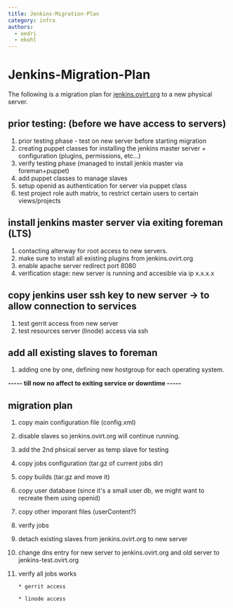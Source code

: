 ```yaml
---
title: Jenkins-Migration-Plan
category: infra
authors:
  - eedri
  - ekohl
---
```


# Jenkins-Migration-Plan

The following is a migration plan for [jenkins.ovirt.org](https://jenkins.ovirt.org/) to a new physical server.

## prior testing: (before we have access to servers)

1.  prior testing phase - test on new server before starting migration
2.  creating puppet classes for installing the jenkins master server + configuration (plugins, permissions, etc...)
3.  verify testing phase (managed to install jenkis master via foreman+puppet)
4.  add puppet classes to manage slaves
5.  setup openid as authentication for server via puppet class
6.  test project role auth matrix, to restrict certain users to certain views/projects

## install jenkins master server via exiting foreman (LTS)

1.  contacting alterway for root access to new servers.
2.  make sure to install all existing plugins from jenkins.ovirt.org
3.  enable apache server redirect port 8080
4.  verification stage: new server is running and accesible via ip x.x.x.x

## copy jenkins user ssh key to new server -> to allow connection to services

1.  test gerrit access from new server
2.  test resources server (linode) access via ssh

## add all existing slaves to foreman

1.  adding one by one, defining new hostgroup for each operating system.

**----- till now no affect to exiting service or downtime -----**

## migration plan

1.  copy main configuration file (config.xml)
2.  disable slaves so jenkins.ovirt.org will continue running.
3.  add the 2nd phsical server as temp slave for testing
4.  copy jobs configuration (tar.gz of current jobs dir)
5.  copy builds (tar.gz and move it)
6.  copy user database (since it's a small user db, we might want to recreate them using openid)
7.  copy other imporant files (userContent?)
8.  verify jobs
9.  detach existing slaves from jenkins.ovirt.org to new server
10. change dns entry for new server to jenkins.ovirt.org and old server to jenkins-test.ovirt.org
11. verify all jobs works

        * gerrit access

        * linode access

